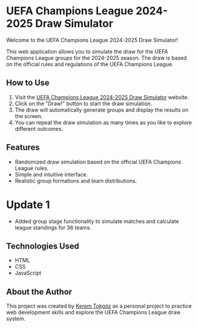 # UEFA Champions League 2024-2025 Draw Simulator

Welcome to the UEFA Champions League 2024-2025 Draw Simulator!

This web application allows you to simulate the draw for the UEFA Champions League groups for the 2024-2025 season. The draw is based on the official rules and regulations of the UEFA Champions League.

## How to Use

1. Visit the [UEFA Champions League 2024-2025 Draw Simulator](https://tokgozkerem.github.io/ucl_2024_draw_simulator/) website.
2. Click on the "Draw!" button to start the draw simulation.
3. The draw will automatically generate groups and display the results on the screen.
4. You can repeat the draw simulation as many times as you like to explore different outcomes.

## Features

- Randomized draw simulation based on the official UEFA Champions League rules.
- Simple and intuitive interface.
- Realistic group formations and team distributions.

# Update 1

- Added group stage functionality to simulate matches and calculate league standings for 36 teams.

## Technologies Used

- HTML
- CSS
- JavaScript

## About the Author

This project was created by [Kerem Tokgöz](https://github.com/tokgozkerem) as a personal project to practice web development skills and explore the UEFA Champions League draw system.
